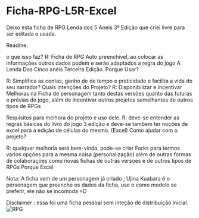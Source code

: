 # Ficha-RPG-L5R-Excel
Deixo esta ficha de RPG Lenda dos 5 Aneis 3ª Edição que criei livre para ser editada e usada.

Readme.

o que isso faz?
R: Ficha de RPG Auto preenchivel, ao colocar as informações outros dados podem e serão adaptados a regra do jogo A Lenda Dos Cinco anéis Terceira Edição.
Porque Usar?

R: Simplifica as contas, ganho de de tempo e praticidade e facilita a vida do seu narrador? 
Quais intenções do Projeto?
R: Disponibilizar e incentivar Melhoras na Ficha de personagem tanto destas versões quanto das futuras e prévias do jogo, além de incentivar outros projetos semelhantes de outros tipos de RPGs

Requisitos para melhora do projeto e uso dele.
R: deve-se entender as regras básicas do livro do jogo 3 edição e deve-se tambem ter noções de excel para a edição de células do mesmo. (Excel)
Como ajudar com o projeto?

R: qualquer melhoria será bem-vinda, pode-se criar Forks para termos varios opções para a mesma coisa (personalização) além de outras formas de colaborações como novas fichas de outras versoes e de outros tipos de RPGs
Porque Excel

Nota: A ficha vem de um personagem já criado ; Ujina Kuabara é o personagem que preenche os dados da ficha, use o como modelo se preferir, ele não se incomoda =D
 
Disclaimer : essa foi uma ficha pessoal sem inteção de distribuição inicial.
![RPG](https://user-images.githubusercontent.com/93394405/144153883-8e3bdee3-c1a1-4d24-85ae-98e3f8e274f6.png)
